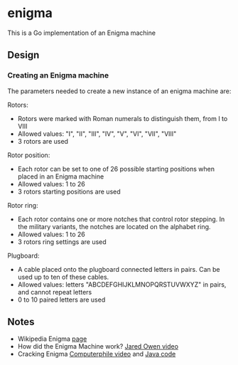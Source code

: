 # enigma

This is a Go implementation of an Enigma machine

## Design

### Creating an Enigma machine

The parameters needed to create a new instance of an enigma machine are:

Rotors:

- Rotors were marked with Roman numerals to distinguish them, from I to VIII
- Allowed values: "I", "II", "III", "IV", "V", "VI", "VII", "VIII"
- 3 rotors are used

Rotor position:

- Each rotor can be set to one of 26 possible starting positions when placed in an Enigma machine
- Allowed values: 1 to 26
- 3 rotors starting positions are used

Rotor ring:

- Each rotor contains one or more notches that control rotor stepping. In the military variants, the notches are located
  on the alphabet ring.
- Allowed values: 1 to 26
- 3 rotors ring settings are used

Plugboard:

- A cable placed onto the plugboard connected letters in pairs. Can be used up to ten of these cables.
- Allowed values: letters "ABCDEFGHIJKLMNOPQRSTUVWXYZ" in pairs, and cannot repeat letters
- 0 to 10 paired letters are used

## Notes

- Wikipedia Enigma [page](https://en.wikipedia.org/wiki/Enigma_machine)
- How did the Enigma Machine work? [Jared Owen video](https://www.youtube.com/watch?v=ybkkiGtJmkM)
- Cracking Enigma [Computerphile video](https://www.youtube.com/watch?v=RzWB5jL5RX0)
  and [Java code](https://github.com/mikepound/enigma)

